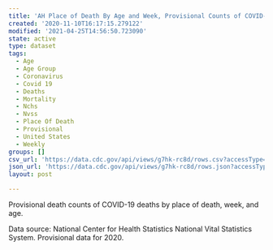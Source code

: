 ```yaml
---
title: 'AH Place of Death By Age and Week, Provisional Counts of COVID-19 Deaths'
created: '2020-11-10T16:17:15.279122'
modified: '2021-04-25T14:56:50.723090'
state: active
type: dataset
tags:
  - Age
  - Age Group
  - Coronavirus
  - Covid 19
  - Deaths
  - Mortality
  - Nchs
  - Nvss
  - Place Of Death
  - Provisional
  - United States
  - Weekly
groups: []
csv_url: 'https://data.cdc.gov/api/views/g7hk-rc8d/rows.csv?accessType=DOWNLOAD'
json_url: 'https://data.cdc.gov/api/views/g7hk-rc8d/rows.json?accessType=DOWNLOAD'
layout: post

---
```

Provisional death counts of COVID-19 deaths by place of death, week, and age.

Data source: National Center for Health Statistics National Vital Statistics System. Provisional data for 2020.
